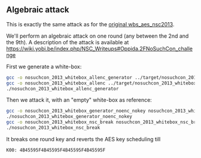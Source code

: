 Algebraic attack
----------------

This is exactly the same attack as for the [original wbs_aes_nsc2013](../../wbs_aes_nsc2013/ALG/README.md).

We'll perform an algebraic attack on one round (any between the 2nd and the 9th).
A description of the attack is available at https://wiki.yobi.be/index.php/NSC_Writeups#Oppida.2FNoSuchCon_challenge

First we generate a white-box:

```bash
gcc -o nosuchcon_2013_whitebox_allenc_generator ../target/nosuchcon_2013_whitebox_allenc_generator.c
gcc -o nosuchcon_2013_whitebox_allenc ../target/nosuchcon_2013_whitebox_allenc.c
./nosuchcon_2013_whitebox_allenc_generator
```

Then we attack it, with an "empty" white-box as reference:

```bash
gcc -o nosuchcon_2013_whitebox_generator_noenc_nokey nosuchcon_2013_whitebox_generator_noenc_nokey.c
./nosuchcon_2013_whitebox_generator_noenc_nokey
gcc -o nosuchcon_2013_whitebox_nsc_break nosuchcon_2013_whitebox_nsc_break.c
./nosuchcon_2013_whitebox_nsc_break
```

It breaks one round key and reverts the AES key scheduling till

```K00: 4B45595F4B45595F4B45595F4B45595F```
